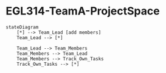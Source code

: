 # EGL314-TeamA-ProjectSpace

```mermaid
stateDiagram
    [*] --> Team_Lead [add members]
    Team_Lead --> [*]

    Team_Lead --> Team_Members
    Team_Members --> Team_Lead
    Team_Members --> Track_Own_Tasks
    Track_Own_Tasks --> [*]
```
